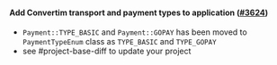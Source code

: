#### Add Convertim transport and payment types to application ([#3624](https://github.com/shopsys/shopsys/pull/3624))

- `Payment::TYPE_BASIC` and `Payment::GOPAY` has been moved to `PaymentTypeEnum` class as `TYPE_BASIC` and `TYPE_GOPAY`
- see #project-base-diff to update your project
